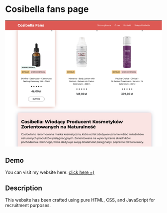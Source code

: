 # Cosibella fans page

![Project Screenshot](/images/readme.png)

## Demo

You can visit my website here: [click here =)](https://andriistafiniak.github.io/fans-page/)

## Description

This website has been crafted using pure HTML, CSS, and JavaScript for recruitment purposes.
